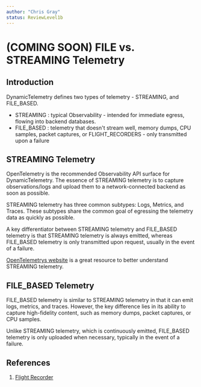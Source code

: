 ```yaml
---
author: "Chris Gray"
status: ReviewLevel1b
---
```


# (COMING SOON) FILE vs. STREAMING Telemetry

## Introduction

DynamicTelemetry defines two types of telemetry - STREAMING, and FILE_BASED.

- STREAMING : typical Observability - intended for immediate egress, flowing
  into backend databases.
- FILE_BASED : telemetry that doesn't stream well, memory dumps, CPU samples,
  packet captures, or FLIGHT_RECORDERS - only transmitted upon a failure

## STREAMING Telemetry

OpenTelemetry is the recommended Observability API surface for DynamicTelemetry.
The essence of STREAMING telemetry is to capture observations/logs and upload
them to a network-connected backend as soon as possible.

STREAMING telemetry has three common subtypes: Logs, Metrics, and Traces. These
subtypes share the common goal of egressing the telemetry data as quickly as
possible.

A key differentiator between STREAMING telemetry and FILE_BASED telemetry is
that STREAMING telemetry is always emitted, whereas FILE_BASED telemetry is only
transmitted upon request, usually in the event of a failure.

[OpenTelemetrys website](https://OpenTelemetry.io/) is a great resource to
better understand STREAMING telemetry.

## FILE_BASED Telemetry

FILE_BASED telemetry is similar to STREAMING telemetry in that it can emit logs,
metrics, and traces. However, the key difference lies in its ability to capture
high-fidelity content, such as memory dumps, packet captures, or CPU samples.

Unlike STREAMING telemetry, which is continuously emitted, FILE_BASED telemetry
is only uploaded when necessary, typically in the event of a failure.

## References

1. [Flight Recorder](./PositionPaper.FlightRecorder.document.md)
